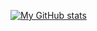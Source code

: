 [![My GitHub stats](https://github-readme-stats.vercel.app/api?username=ProgramminCat&theme=dracula)](https://github.com/anuraghazra/github-readme-stats)

<!--- [![Top Langs](https://github-readme-stats.vercel.app/api/top-langs/?username=ProgramminCat&layout=donut&theme=dracula)](https://github.com/anuraghazra/github-readme-stats) --->
